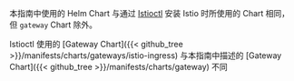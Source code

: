 ---
---
本指南中使用的 Helm Chart 与通过 [Istioctl](/zh/docs/setup/install/istioctl/)
安装 Istio 时所使用的 Chart 相同，但 `gateway` Chart 除外。

Istioctl 使用的 [Gateway Chart]({{< github_tree >}}/manifests/charts/gateways/istio-ingress)
与本指南中描述的 [Gateway Chart]({{< github_tree >}}/manifests/charts/gateway) 不同
